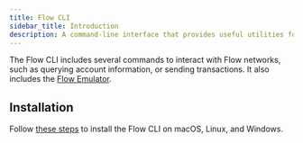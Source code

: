 ```yaml
---
title: Flow CLI
sidebar_title: Introduction
description: A command-line interface that provides useful utilities for building Flow applications
---
```


The Flow CLI includes several commands to interact with Flow networks, such as querying account information,
or sending transactions. It also includes the [Flow Emulator](https://docs.onflow.org/emulator).

## Installation

Follow [these steps](install.md) to install the Flow CLI on 
macOS, Linux, and Windows.
